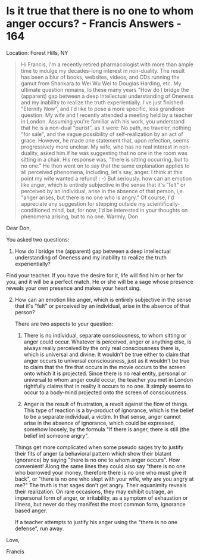 # Is it true that there is no one to whom anger occurs? - Francis Answers - 164

Location: Forest Hills, NY

>Hi Francis, I'm a recently retired pharmacologist with more than ample time to indulge my decades-long interest in non-duality. The result has been a blur of books, websites, videos, and CDs running the gamut from Shankara to Wei Wu Wei to Douglas Harding, etc. My ultimate question remains, lo these many years "How do I bridge the (apparent) gap between a deep intellectual understanding of Oneness and my inability to realize the truth experientially. I've just finished "Eternity Now", and I'd like to pose a more specific, less grandiose question. My wife and I recently attended a meeting held by a teacher in London. Assuming you're familiar with his work, you understand that he is a non-dual "purist", as it were: No path, no traveler, nothing "for sale", and the vague possibility of self-realization by an act of grace. However, he made one statement that, upon refection, seems progressively more unclear. My wife, who has no real interest in non-duality, asked him if he was suggesting that no one in the room was sitting in a chair. His response was, "there is sitting occurring, but to no one." He then went on to say that the same explanation applies to all perceived phenomena, including, let's say, anger. I think at this point my wife wanted a refund! : -) But seriously. how can an emotion like anger, which is entirely subjective in the sense that it's "felt" or perceived by an individual, arise in the absence of that person, i,e. "anger arises, but there is no one who is angry." Of course, I'd appreciate any suggestion for stepping outside my scientifically-conditioned mind, but, for now, I'd be interested in your thoughts on phenomena arising, but to no one. Warmly, Don

Dear Don,

You asked two questions:

1. How do I bridge the (apparent) gap between a deep intellectual understanding of Oneness and my inability to realize the truth experientially?

Find your teacher. If you have the desire for it, life will find him or her for you, and it will be a perfect match. He or she will be a sage whose presence reveals your own presence and makes your heart sing.

2. How can an emotion like anger, which is entirely subjective in the sense that it's "felt" or perceived by an individual, arise in the absence of that person?

    There are two aspects to your question:

    1. There is no individual, separate consciousness, to whom sitting or anger could occur. Whatever is perceived, anger or anything else, is always really perceived by the only real consciousness there is, which is universal and divine. It wouldn't be true either to claim that anger occurs to universal consciousness, just as it wouldn't be true to claim that the fire that occurs in the movie occurs to the screen onto which it is projected. Since there is no real entity, personal or universal to whom anger could occur, the teacher you met in London rightfully claims that in reality it occurs to no one. It simply seems to occur to a body-mind projected onto the screen of consciousness.

    2. Anger is the result of frustration, a revolt against the flow of things. This type of reaction is a by-product of ignorance, which is the belief to be a separate individual, a victim. In that sense, anger cannot arise in the absence of ignorance, which could be expressed, somehow loosely, by the formula "If there is anger, there is still (the belief in) someone angry".

   Things get more complicated when some pseudo sages try to justify their fits of anger (a behavioral pattern which show their blatant ignorance) by saying "there is no one to whom anger occurs". How convenient! Along the same lines they could also say "there is no one who borrowed your money, therefore there is no one who must give it back", or "there is no one who slept with your wife, why are you angry at me?" The truth is that sages don't get angry. Their equanimity reveals their realization. On rare occasions, they may exhibit outrage, an impersonal form of anger, or irritability, as a symptom of exhaustion or illness, but never do they manifest the most common form, ignorance based anger.

   If a teacher attempts to justify his anger using the "there is no one defense", run away.

Love,

Francis